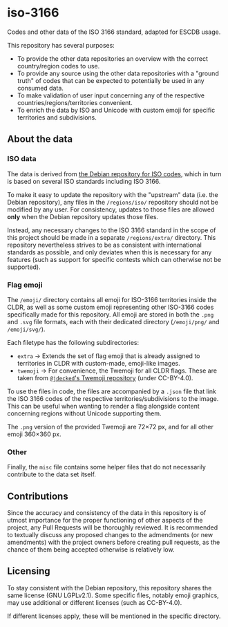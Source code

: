 # iso-3166
Codes and other data of the ISO 3166 standard, adapted for ESCDB usage.

This repository has several purposes:
- To provide the other data repositories an overview with the correct country/region codes to use.
- To provide any source using the other data repositories with a "ground truth" of codes that can be expected to potentially be used in any consumed data.
- To make validation of user input concerning any of the respective countries/regions/territories convenient.
- To enrich the data by ISO and Unicode with custom emoji for specific territories and subdivisions.


## About the data
### ISO data
The data is derived from [the Debian repository for ISO codes](https://salsa.debian.org/iso-codes-team/iso-codes), which in turn is based on several ISO standards including ISO 3166.

To make it easy to update the repository with the "upstream" data (i.e. the Debian repository), any files in the `/regions/iso/` repository should not be modified by any user. For consistency, updates to those files are allowed **only** when the Debian repository updates those files.

Instead, any necessary changes to the ISO 3166 standard in the scope of this project should be made in a separate `/regions/extra/` directory.
This repository nevertheless strives to be as consistent with international standards as possible, and only deviates when this is necessary for any features (such as support for specific contests which can otherwise not be supported).

### Flag emoji
The `/emoji/` directory contains all emoji for ISO-3166 territories inside the CLDR, as well as some custom emoji representing other ISO-3166 codes specifically made for this repository. All emoji are stored in both the `.png` and `.svg` file formats, each with their dedicated directory (`/emoji/png/` and `/emoji/svg/`).

Each filetype has the following subdirectories:
- `extra` -> Extends the set of flag emoji that is already assigned to territories in CLDR with custom-made, emoji-like images. 
- `twemoji` -> For convenience, the Twemoji for all CLDR flags. These are taken from [`@jdecked`'s Twemoji repository](https://github.com/jdecked/twemoji) (under CC-BY-4.0). 

To use the files in code, the files are accompanied by a `.json` file that link the ISO 3166 codes of the respective territories/subdivisions to the image. This can be useful when wanting to render a flag alongside content concerning regions without Unicode supporting them.

The `.png` version of the provided Twemoji are 72×72 px, and for all other emoji 360×360 px.




### Other
Finally, the `misc` file contains some helper files that do not necessarily contribute to the data set itself.


## Contributions
Since the accuracy and consistency of the data in this repository is of utmost importance for the proper functioning of other aspects of the project, any Pull Requests will be thoroughly reviewed. It is recommended to textually discuss any proposed changes to the admendments (or new amendments) with the project owners before creating pull requests, as the chance of them being accepted otherwise is relatively low.


## Licensing
To stay consistent with the Debian repository, this repository shares the same license (GNU LGPLv2.1). 
Some specific files, notably emoji graphics, may use additional or different licenses (such as CC-BY-4.0).

If different licenses apply, these will be mentioned in the specific directory.
